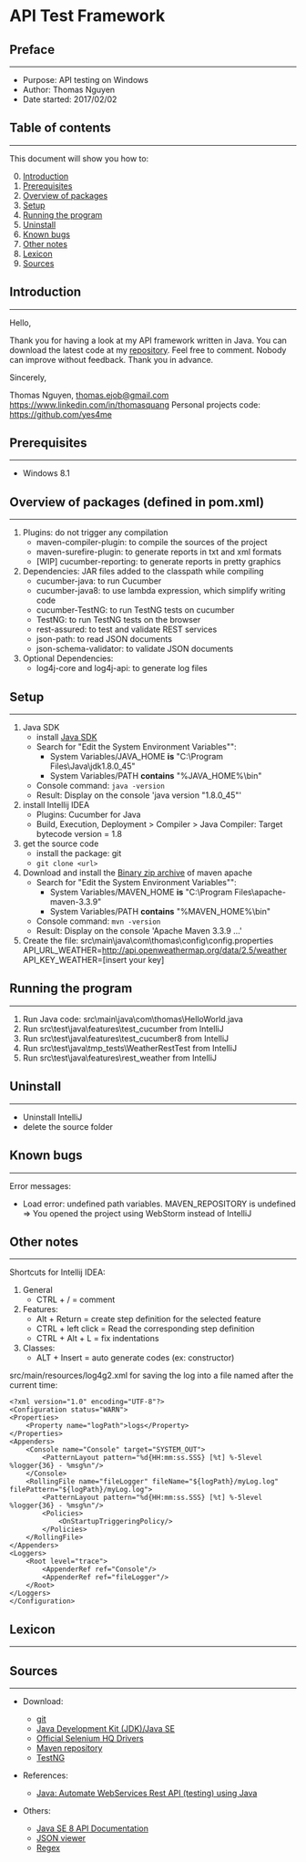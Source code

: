 # API Test Framework

## Preface
---

* Purpose: API testing on Windows
* Author: Thomas Nguyen
* Date started: 2017/02/02

## Table of contents
---

This document will show you how to:

0. [Introduction](#Introduction)
1. [Prerequisites](#Prerequisites)
2. [Overview of packages](#Overview-of-packages)
3. [Setup](#Setup)
4. [Running the program](#Running-the-program)
5. [Uninstall](#Uninstall)
6. [Known bugs](#Known-bugs)
7. [Other notes](#Other-notes)
8. [Lexicon](#Lexicon)
9. [Sources](#Sources)

## Introduction
---

Hello,

Thank you for having a look at my API framework written in Java. You can download the latest code at my [repository](https://github.com/yes4me). Feel free to comment. Nobody can improve without feedback. Thank you in advance. 

Sincerely,

Thomas Nguyen, thomas.ejob@gmail.com
https://www.linkedin.com/in/thomasquang
Personal projects code: https://github.com/yes4me

## Prerequisites
---

* Windows 8.1

## Overview of packages (defined in pom.xml)
---

1. Plugins: do not trigger any compilation
    * maven-compiler-plugin: to compile the sources of the project
    * maven-surefire-plugin: to generate reports in txt and xml formats
    * [WIP] cucumber-reporting: to generate reports in pretty graphics
2. Dependencies: JAR files added to the classpath while compiling
    * cucumber-java: to run Cucumber
    * cucumber-java8: to use lambda expression, which simplify writing code  
    * cucumber-TestNG: to run TestNG tests on cucumber
    * TestNG: to run TestNG tests on the browser
    * rest-assured: to test and validate REST services
    * json-path: to read JSON documents
    * json-schema-validator: to validate JSON documents
3. Optional Dependencies:
    * log4j-core and log4j-api: to generate log files

## Setup
---

1. Java SDK
    * install [Java SDK](http://www.oracle.com/technetwork/java/javase/downloads/index.html) 
    * Search for "Edit the System Environment Variables"":
        * System Variables/JAVA_HOME **is** "C:\Program Files\Java\jdk1.8.0_45"
        * System Variables/PATH **contains** "%JAVA_HOME%\bin"
    * Console command: `java -version`
    * Result: Display on the console 'java version "1.8.0_45"'
2. install Intellij IDEA
    * Plugins: Cucumber for Java
    * Build, Execution, Deployment > Compiler > Java Compiler: Target bytecode version = 1.8
3. get the source code
    * install the package: git
    * `git clone <url>`
4. Download and install the [Binary zip archive](https://maven.apache.org/download.cgi) of maven apache
    * Search for "Edit the System Environment Variables"":
        * System Variables/MAVEN_HOME **is** "C:\Program Files\apache-maven-3.3.9"
        * System Variables/PATH **contains** "%MAVEN_HOME%\bin"
    * Console command: `mvn -version`
    * Result: Display on the console 'Apache Maven 3.3.9 ...'
5. Create the file: src\main\java\com\thomas\config\config.properties
    API_URL_WEATHER=http://api.openweathermap.org/data/2.5/weather
    API_KEY_WEATHER=[insert your key]

## Running the program
---

1. Run Java code: src\main\java\com\thomas\HelloWorld.java
2. Run src\test\java\features\test_cucumber from IntelliJ
3. Run src\test\java\features\test_cucumber8 from IntelliJ
4. Run src\test\java\tmp_tests\WeatherRestTest from IntelliJ
5. Run src\test\java\features\rest_weather from IntelliJ

## Uninstall
---

* Uninstall IntelliJ
* delete the source folder

## Known bugs
---

Error messages:

* Load error: undefined path variables. MAVEN_REPOSITORY is undefined => You opened the project using WebStorm instead of IntelliJ 

## Other notes
---

Shortcuts for Intellij IDEA:

1. General
    * CTRL + / = comment
2. Features:
    * Alt + Return = create step definition for the selected feature
    * CTRL + left click = Read the corresponding step definition
    * CTRL + Alt + L = fix indentations
3. Classes:
    * ALT + Insert = auto generate codes (ex: constructor)

src/main/resources/log4g2.xml for saving the log into a file named after the current time:

```
<?xml version="1.0" encoding="UTF-8"?>
<Configuration status="WARN">
<Properties>
    <Property name="logPath">logs</Property>
</Properties>
<Appenders>
    <Console name="Console" target="SYSTEM_OUT">
        <PatternLayout pattern="%d{HH:mm:ss.SSS} [%t] %-5level %logger{36} - %msg%n"/>
    </Console>
    <RollingFile name="fileLogger" fileName="${logPath}/myLog.log" filePattern="${logPath}/myLog.log">
        <PatternLayout pattern="%d{HH:mm:ss.SSS} [%t] %-5level %logger{36} - %msg%n"/>
        <Policies>
            <OnStartupTriggeringPolicy/>
        </Policies>
    </RollingFile>
</Appenders>
<Loggers>
    <Root level="trace">
        <AppenderRef ref="Console"/>
        <AppenderRef ref="fileLogger"/>
    </Root>
</Loggers>
</Configuration>
```

## Lexicon
---

## Sources
---

* Download:

    * [git](https://git-scm.com/)
    * [Java Development Kit (JDK)/Java SE](http://www.oracle.com/technetwork/java/javase/downloads/index.html)
    * [Official Selenium HQ Drivers](http://www.seleniumhq.org/download/)
    * [Maven repository](https://mvnrepository.com/)
    * [TestNG](http://TestNG.org/doc/download.html)

* References:

    * [Java: Automate WebServices Rest API (testing) using Java](https://www.udemy.com/automate-webservices-rest-api-testing-using-java/learn/v4/content)

* Others:

    * [Java SE 8 API Documentation](https://docs.oracle.com/javase/8/docs/api/)
    * [JSON viewer](http://www.jsoneditoronline.org/)
    * [Regex](https://regex101.com/)
